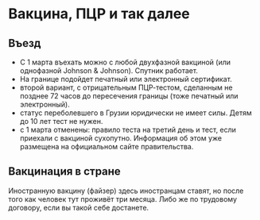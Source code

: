 # Вакцина, ПЦР и так далее

## Въезд
* С 1 марта въехать можно с любой двухфазной вакциной (или однофазной Johnson & Johnson). Спутник работает.
* На границе подойдет печатный или электронный сертификат. 
* второй вариант, с отрицательным ПЦР-тестом, сделанным не позднее 72 часов до пересечения границы (тоже печатный или электронный). 
* статус переболевшего в Грузии юридически не имеет силы. Детям до 10 лет тест не нужен.
* с 1 марта отменены: правило теста на третий день и тест, если приехали с вакциной сухопутно. Информация об этом уже размещена на официальном сайте правительства.

## Вакцинация в стране
Иностранную вакцину (файзер) здесь иностранцам ставят, но после того как человек тут проживёт три месяца. Либо же по трудовому договору, если вы такой себе достанете. 
